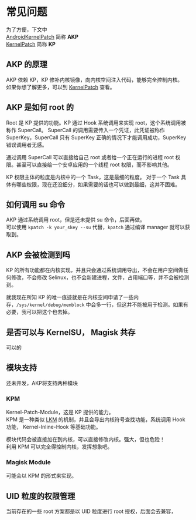 # 常见问题

为了方便，下文中  
[AndroidKernelPatch](/) 简称 **AKP**  
[KernelPatch](https://github.com/bmax121/KernelPatch) 简称 **KP**  

## AKP 的原理

AKP 依赖 KP，KP 修补内核镜像，向内核空间注入代码，能够完全控制内核。  
如果你想了解更多，可以到 [KernelPatch](https://github.com/bmax121/KernelPatch) 查看。

## AKP 是如何 root 的

Root 是 KP 提供的功能。KP 通过 Hook 系统调用来实现 root，这个系统调用被称作 SuperCall。  SuperCall 的调用需要传入一个凭证，此凭证被称作 SuperKey，SuperCall 只有 SuperKey 正确的情况下才能调用成功，SuperKey 错误调用者无感。  

通过调用 SuperCall 可以直接给自己 root 或者给一个正在运行的进程 root 权限。甚至可以直接给一个安卓应用的一个线程 root 权限，而不影响其他。  

KP 权限主体的粒度是内核中的一个 Task，这是最细的粒度。
对于一个 Task 具体有哪些权限，现在还没细分，如果需要的话也可以做到最细，这并不困难。  

## 如何调用 su 命令

AKP 通过系统调用 root，但是还未提供 su 命令，后面再做。  
可以使用 `kpatch -k your_skey --su` 代替，`kpatch` 通过编译 manager 就可以获取到。

## AKP 会被检测到吗

KP 的所有功能都在内核实现，并且只会通过系统调用导出，不会在用户空间做任何修改，不会修改 Selinux，也不会新建进程，文件，占用端口等，并不会被检测到。  

就我现在所知 KP 的唯一痕迹就是在内核空间申请了一些内存，`/sys/kernel/debug/memblock` 中会多一行，但这并不能被用于检测。如果有必要，我可以把这个也去掉。

## 是否可以与 KernelSU， Magisk 共存

可以的

## 模块支持

还未开发，AKP将支持两种模块

### KPM

Kernel-Patch-Module，这是 KP 提供的能力。  
KPM 是一种类似 [LKM](https://en.wikipedia.org/wiki/Loadable_kernel_module) 的机制，并且会导出内核符号查找功能，系统调用 Hook 功能， Kernel-Inline-Hook 等基础功能。  

模块代码会被直接加在到内核，可以直接修改内核。强大，但也危险！  
利用 KPM 可以完全得控制内核，发挥想象吧。

### Magisk Module

可能会以 KPM 的形式来实现。

## UID 粒度的权限管理

当前存在的一些 root 方案都是以 UID 粒度进行 root 授权，后面会去兼容，
